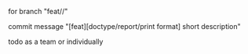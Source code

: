 
for branch "feat/<task id>/<short description>"

commit message "[feat][doctype/report/print format] short description"

todo as a team or individually
